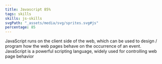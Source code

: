 ```yaml
---
title: Javascript 85%
tags: skills
skills: js-skills 
svgPath: "_assets/media/svg/sprites.svg#js"
percentage: 85
---
```

JavaScript runs on the client side of the web, which can be used to design / program how the web pages behave on the occurrence of an event. JavaScript is a powerful scripting language, widely used for controlling web page behavior
<!-- excerpt -->


